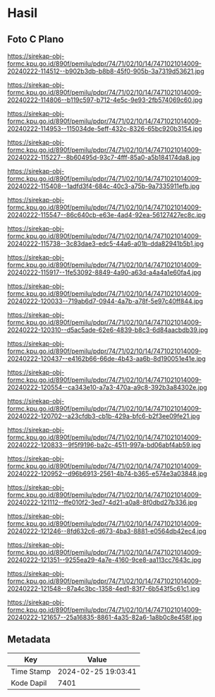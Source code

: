 # Hasil

## Foto C Plano

https://sirekap-obj-formc.kpu.go.id/890f/pemilu/pdpr/74/71/02/10/14/7471021014009-20240222-114512--b902b3db-b8b8-45f0-905b-3a7319d53621.jpg

https://sirekap-obj-formc.kpu.go.id/890f/pemilu/pdpr/74/71/02/10/14/7471021014009-20240222-114806--b119c597-b712-4e5c-9e93-2fb574069c60.jpg

https://sirekap-obj-formc.kpu.go.id/890f/pemilu/pdpr/74/71/02/10/14/7471021014009-20240222-114953--115034de-5eff-432c-8326-65bc920b3154.jpg

https://sirekap-obj-formc.kpu.go.id/890f/pemilu/pdpr/74/71/02/10/14/7471021014009-20240222-115227--8b60495d-93c7-4fff-85a0-a5b184174da8.jpg

https://sirekap-obj-formc.kpu.go.id/890f/pemilu/pdpr/74/71/02/10/14/7471021014009-20240222-115408--1adfd3f4-684c-40c3-a75b-9a7335911efb.jpg

https://sirekap-obj-formc.kpu.go.id/890f/pemilu/pdpr/74/71/02/10/14/7471021014009-20240222-115547--86c640cb-e63e-4ad4-92ea-56127427ec8c.jpg

https://sirekap-obj-formc.kpu.go.id/890f/pemilu/pdpr/74/71/02/10/14/7471021014009-20240222-115738--3c83dae3-edc5-44a6-a01b-dda82941b5b1.jpg

https://sirekap-obj-formc.kpu.go.id/890f/pemilu/pdpr/74/71/02/10/14/7471021014009-20240222-115917--1fe53092-8849-4a90-a63d-a4a4a1e60fa4.jpg

https://sirekap-obj-formc.kpu.go.id/890f/pemilu/pdpr/74/71/02/10/14/7471021014009-20240222-120033--719ab6d7-0944-4a7b-a78f-5e97c40ff844.jpg

https://sirekap-obj-formc.kpu.go.id/890f/pemilu/pdpr/74/71/02/10/14/7471021014009-20240222-120310--d5ac5ade-62e6-4839-b8c3-6d84aacbdb39.jpg

https://sirekap-obj-formc.kpu.go.id/890f/pemilu/pdpr/74/71/02/10/14/7471021014009-20240222-120437--e4162b66-66de-4b43-aa6b-8d190051e41e.jpg

https://sirekap-obj-formc.kpu.go.id/890f/pemilu/pdpr/74/71/02/10/14/7471021014009-20240222-120554--ca343e10-a7a3-470a-a9c8-392b3a84302e.jpg

https://sirekap-obj-formc.kpu.go.id/890f/pemilu/pdpr/74/71/02/10/14/7471021014009-20240222-120702--a23cfdb3-cb1b-429a-bfc6-b2f3ee09fe21.jpg

https://sirekap-obj-formc.kpu.go.id/890f/pemilu/pdpr/74/71/02/10/14/7471021014009-20240222-120833--9f5f9196-ba2c-4511-997a-bd06abf4ab59.jpg

https://sirekap-obj-formc.kpu.go.id/890f/pemilu/pdpr/74/71/02/10/14/7471021014009-20240222-120952--d96b6913-2561-4b74-b365-e574e3a03848.jpg

https://sirekap-obj-formc.kpu.go.id/890f/pemilu/pdpr/74/71/02/10/14/7471021014009-20240222-121112--ffe010f2-3ed7-4d21-a0a8-8f0dbd27b336.jpg

https://sirekap-obj-formc.kpu.go.id/890f/pemilu/pdpr/74/71/02/10/14/7471021014009-20240222-121246--8fd632c6-d673-4ba3-8881-e0564db42ec4.jpg

https://sirekap-obj-formc.kpu.go.id/890f/pemilu/pdpr/74/71/02/10/14/7471021014009-20240222-121351--9255ea29-4a7e-4160-9ce8-aa113cc7643c.jpg

https://sirekap-obj-formc.kpu.go.id/890f/pemilu/pdpr/74/71/02/10/14/7471021014009-20240222-121548--87a4c3bc-1358-4ed1-83f7-6b543f5c61c1.jpg

https://sirekap-obj-formc.kpu.go.id/890f/pemilu/pdpr/74/71/02/10/14/7471021014009-20240222-121657--25a16835-8861-4a35-82a6-1a8b0c8e458f.jpg


## Metadata

| Key        | Value               |
| ---------- | ------------------- |
| Time Stamp | 2024-02-25 19:03:41 |
| Kode Dapil | 7401                |



